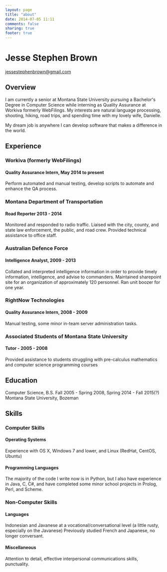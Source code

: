 ```yaml
---
layout: page
title: "about"
date: 2014-07-05 11:11
comments: false
sharing: true
footer: true
---
```

# Jesse Stephen Brown

jessestephenbrown@gmail.com

## Overview

I am currently a senior at Montana State University pursuing a Bachelor's Degree in Computer Science while interning as Quality Assurance at Workiva formerly WebFilings. My interests are natural language processing, shooting, hiking, road trips, and spending time with my lovely wife, Danielle.

My dream job is anywhere I can develop software that makes a difference in the world. 

## Experience

### Workiva (formerly WebFilings)

#### Quality Assurance Intern, May 2014 to present

Perform automated and manual testing, develop scripts to automate and enhance the QA process.

### Montana Department of Transportation

#### Road Reporter 2013 - 2014

Monitored and responded to radio traffic. Liaised with the city, county, and state law enforcement, the public, and road crew. Provided technical assistance to office staff.

### Australian Defence Force

#### Intelligence Analyst, 2009 - 2013

Collated and interpreted intelligence information in order to provide timely information, intelligence, and advise to commanders. Maintained sharepoint site for an organization of approximately 120 personnel. Ran unit boozer for one year.

### RightNow Technologies

#### Quality Assurance Intern, 2008 - 2009

Manual testing, some minor in-team server administration tasks.

### Associated Students of Montana State University

#### Tutor - 2005 - 2008

Provided assistance to students struggling with pre-calculus mathematics and computer science programming courses

## Education

Computer Science, B.S.
Fall 2005 - Spring 2008, Spring 2014 - Fall 2015(?)
Montana State University, Bozeman

## Skills

### Computer Skills

#### Operating Systems

Experience with OS X, Windows 7 and lower, and Linux (RedHat, CentOS, Ubuntu)

#### Programming Languages

The majority of the code I write now is in Python, but I also have experience in Java, C, C#, and have completed some minor school projects in Prolog, Perl, and Scheme.

### Non-Computer Skills

#### Languages

Indonesian and Javanese at a vocational/conversational level (a little rusty, especially on the Javanese)
Previously studied French and Japanese, no longer conversant.

#### Miscellaneous

Attention to detail, effective interpersonal communications skills, punctuality.